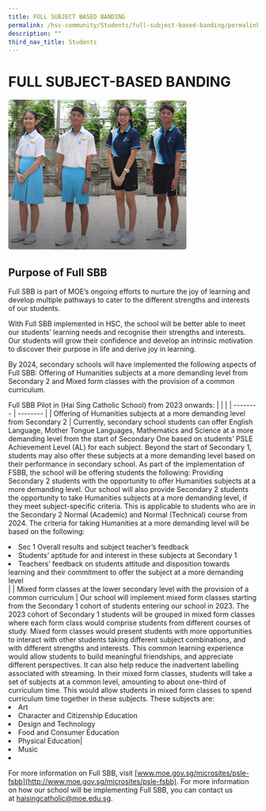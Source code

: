```yaml
---
title: FULL SUBJECT BASED BANDING
permalink: /hsc-community/Students/full-subject-based-banding/permalink/
description: ""
third_nav_title: Students
---
```

FULL SUBJECT-BASED BANDING
==========================

![](/images/hsccommunity%20uniform%20and%20Booklist1.png)

Purpose of Full SBB
-------------------

Full SBB is part of MOE’s ongoing efforts to nurture the joy of learning and develop multiple pathways to cater to the different strengths and interests of our students.  
  
With Full SBB implemented in HSC, the school will be better able to meet our students’ learning needs and recognise their strengths and interests. Our students will grow their confidence and develop an intrinsic motivation to discover their purpose in life and derive joy in learning.  
  
By 2024, secondary schools will have implemented the following aspects of Full SBB: Offering of Humanities subjects at a more demanding level from Secondary 2 and Mixed form classes with the provision of a common curriculum.  
  
Full SBB Pilot in (Hai Sing Catholic School) from 2023 onwards:
|  |  | 
| -------- | -------- | 
| Offering of Humanities subjects at a more demanding level from Secondary 2     | Currently, secondary school students can offer English Language, Mother Tongue Languages, Mathematics and Science at a more demanding level from the start of Secondary One based on students’ PSLE Achievement Level (AL) for each subject. Beyond the start of Secondary 1, students may also offer these subjects at a more demanding level based on their performance in secondary school. As part of the implementation of FSBB, the school will be offering students the following: Providing Secondary 2 students with the opportunity to offer Humanities subjects at a more demanding level. Our school will also provide Secondary 2 students the opportunity to take Humanities subjects at a more demanding level, if they meet subject-specific criteria.  This is applicable to students who are in the Secondary 2 Normal (Academic) and Normal (Technical) course from 2024. The criteria for taking Humanities at a more demanding level will be based on the following:&nbsp; <li style="margin: 0px; outline: 0px; padding: 0px;">Sec 1 Overall results and subject teacher’s feedback</li><li style="margin: 0px; outline: 0px; padding: 0px;">Students’ aptitude for and interest in these subjects at Secondary 1</li><li style="margin: 0px; outline: 0px; padding: 0px;">Teachers’ feedback on students attitude and disposition towards learning and their commitment to offer the subject at a more demanding level</li>| 
| Mixed form classes at the lower secondary level with the provision of a common curriculum     | Our school will implement mixed form classes starting from the Secondary 1 cohort of students entering our school in 2023. The 2023 cohort of Secondary 1 students will be grouped in mixed form classes where each form class would comprise students from different courses of study. Mixed form classes would present students with more opportunities to interact with other students taking different subject combinations, and with different strengths and interests. This common learning experience would allow students to build meaningful friendships, and appreciate different perspectives. It can also help reduce the inadvertent labelling associated with streaming. In their mixed form classes, students will take a set of subjects at a common level, amounting to about one-third of curriculum time. This would allow students in mixed form classes to spend curriculum time together in these subjects.   These subjects are:&nbsp; <li style="margin: 0px; outline: 0px; padding: 0px;">Art </li><li style="margin: 0px; outline: 0px; padding: 0px;">Character and Citizenship Education </li><li style="margin: 0px; outline: 0px; padding: 0px;">Design and Technology </li><li style="margin: 0px; outline: 0px; padding: 0px;">Food and Consumer Education</li><li style="margin: 0px; outline: 0px; padding: 0px;">Physical Education| </li><li style="margin: 0px; outline: 0px; padding: 0px;">Music </li><li style="margin: 0px; outline: 0px; padding: 0px;"> 



For more information on Full SBB, visit&nbsp;[www.moe.gov.sg/microsites/psle-fsbb](http://www.moe.gov.sg/microsites/psle-fsbb). For more information on how our school will be implementing Full SBB, you can contact us at&nbsp;[haisingcatholic@moe.edu.sg](mailto:haisingcatholic@moe.edu.sg).</li>